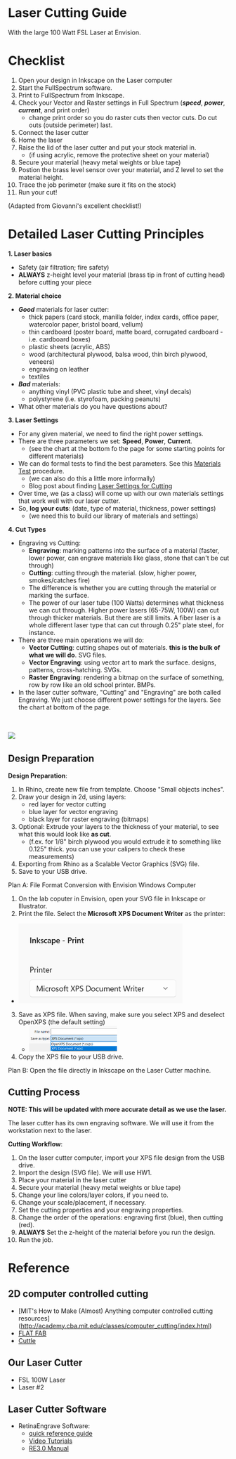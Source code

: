 # Laser Cutting Guide
With the large 100 Watt FSL Laser at Envision.

# Checklist
1. Open your design in Inkscape on the Laser computer
2. Start the FullSpectrum software.
3. Print to FullSpectrum from Inkscape. 
4. Check your Vector and Raster settings in Full Spectrum (___speed___, ___power___, ___current___, and print order)
   - change print order so you do raster cuts then vector cuts. Do cut outs (outside perimeter) last.
5. Connect the laser cutter
6. Home the laser
7. Raise the lid of the laser cutter and put your stock material in. 
   - (if using acrylic, remove the protective sheet on your material)
8. Secure your material (heavy metal weights or blue tape)
9. Postion the brass level sensor over your material, and Z level to set the material height.
10. Trace the job perimeter (make sure it fits on the stock)
11. Run your cut!

(Adapted from Giovanni's excellent checklist!)

# Detailed Laser Cutting Principles

__1. Laser basics__
- Safety (air filtration; fire safety)
- __ALWAYS__ z-height level your material (brass tip in front of cutting head) before cutting your piece

__2. Material choice__
- ___Good___ materials for laser cutter:
  - thick papers (card stock, manilla folder, index cards, office paper, watercolor paper, bristol board, vellum)
  - thin cardboard (poster board, matte board, corrugated cardboard - i.e. cardboard boxes)
  - plastic sheets (acrylic, ABS)
  - wood (architectural plywood, balsa wood, thin birch plywood, veneers) 
  - engraving on leather
  - textiles
- ___Bad___ materials:
  - anything vinyl (PVC plastic tube and sheet, vinyl decals)
  - polystyrene (i.e. styrofoam, packing peanuts)
- What other materials do you have questions about?

__3. Laser Settings__
- For any given material, we need to find the right power settings. 
- There are three parameters we set: __Speed__, __Power__, __Current__.
  - (see the chart at the bottom fo the page for some starting points for different materials)
- We can do formal tests to find the best parameters. See this [Materials Test](http://laser101.fslaser.com/materialtest) procedure.
  - (we can also do this a little more informally) 
  - Blog post about finding [Laser Settings for Cutting](http://blog.fslaser.com/experts/muse-workflow-laser-settings-for-cutting)
- Over time, we (as a class) will come up with our own materials settings that work well with our laser cutter. 
- So, __log your cuts__: (date, type of material, thickness, power settings)
  - (we need this to build our library of materials and settings)

__4. Cut Types__
- Engraving vs Cutting: 
  - __Engraving__: marking patterns into the surface of a material (faster, lower power, can engrave materials like glass, stone that can't be cut through)
  - __Cutting__: cutting through the material. (slow, higher power, smokes/catches fire)
  - The difference is whether you are cutting through the material or marking the surface.
  - The power of our laser tube (100 Watts) determines what thickness we can cut through. Higher power lasers (65-75W, 100W) can cut through thicker materials. But there are still limits. A fiber laser is a whole different laser type that can cut through 0.25" plate steel, for instance.
- There are three main operations we will do: 
  - __Vector Cutting__: cutting shapes out of materials. **this is the bulk of what we will do**. SVG files. 
  - __Vector Engraving__: using vector art to mark the surface. designs, patterns, cross-hatching. SVGs.
  - __Raster Engraving__: rendering a bitmap on the surface of something, row by row like an old school printer. BMPs.
- In the laser cutter software, "Cutting" and "Engraving" are both called Engraving. We just choose different power settings for the layers. See the chart at bottom of the page.
<br>
<br>
<img src="https://user-images.githubusercontent.com/1598545/132678369-cbc08f46-2793-48e7-9f08-f020cf8dcfc6.png" width="400px">

## Design Preparation

__Design Preparation__: 
1. In Rhino, create new file from template. Choose "Small objects inches".
2. Draw your design in 2d, using layers:
   - red layer for vector cutting
   - blue layer for vector engraving
   - black layer for raster engraving (bitmaps)
3. Optional: Extrude your layers to the thickness of your material, to see what this would look like __as cut__. 
   - (f.ex. for 1/8" birch plywood you would extrude it to something like 0.125" thick. you can use your calipers to check these measurements)
5. Exporting from Rhino as a Scalable Vector Graphics (SVG) file. 
6. Save to your USB drive.

Plan A: File Format Conversion with Envision Windows Computer

1. On the lab coputer in Envision, open your SVG file in Inkscape or Illustrator. 
2. Print the file. Select the **Microsoft XPS Document Writer** as the printer:
  - <img src="assets/ms-xps-doc-writer.png">
3. Save as XPS file. When saving, make sure you select XPS and deselect OpenXPS (the default setting)
   - <img src="assets/xps-not-openxps.png" width=200>
4. Copy the XPS file to your USB drive.

Plan B: Open the file directly in Inkscape on the Laser Cutter machine.

## Cutting Process

**NOTE: This will be updated with more accurate detail as we use the laser.**

The laser cutter has its own engraving software.  We will use it from the workstation next to the laser.

__Cutting Workflow__:
1. On the laser cutter computer, import your XPS file design from the USB drive.
2. Import the design (SVG file). We will use HW1.
3. Place your material in the laser cutter
4. Secure your material (heavy metal weights or blue tape)
5. Change your line colors/layer colors, if you need to.
6. Change your scale/placement, if necessary. 
7. Set the cutting properties and your engraving properties. 
8. Change the order of the operations: engraving first (blue), then cutting (red).
8. **ALWAYS** Set the z-height of the material before you run the design.
9. Run the job.

# Reference
## 2D computer controlled cutting
- [MIT's How to Make (Almost) Anything computer controlled cutting resources] (http://academy.cba.mit.edu/classes/computer_cutting/index.html)
- [FLAT FAB](http://flatfab.com/)
- [Cuttle](https://cuttle.xyz/)

## Our Laser Cutter
- FSL 100W Laser
- Laser #2

## Laser Cutter Software
- RetinaEngrave Software:
  - [quick reference guide](https://info.fslaser.com/hubfs/Public_Documents/RetinaEngrave%20v3.0%20RefGuide.pdf)  
  - [Video Tutorials](https://www.youtube.com/playlist?list=PL_1I1UNQ4oGa0w55C772Y1mC6F4f3ZcG6)
  - [RE3.0 Manual](https://info.fslaser.com/hubfs/Public_Documents/RetinaEngrave%20v3.0%20Manual.pdf)